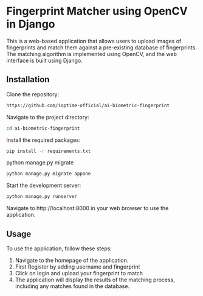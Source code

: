 # Fingerprint Matcher using OpenCV in Django

This is a web-based application that allows users to upload images of fingerprints and match them against a pre-existing database of fingerprints. The matching algorithm is implemented using OpenCV, and the web interface is built using Django.

## Installation

Clone the repository:

```sh
https://github.com/ioptime-official/ai-biometric-fingerprint
```
Navigate to the project directory:

```sh
cd ai-biometric-fingerprint
```
Install the required packages:
```sh
pip install -r requirements.txt
```
python manage.py migrate
```sh
python manage.py migrate appone
```
Start the development server:
```sh
python manage.py runserver
```
Navigate to http://localhost:8000 in your web browser to use the application.
## Usage
To use the application, follow these steps:

1. Navigate to the homepage of the application.
2. First Register by adding username and fingerprint
3. Click on login and upload your fingerprint to match 
4. The application will display the results of the matching process, including any matches found in the database.

